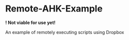 # Remote-AHK-Example

**! Not viable for use yet!**

An example of remotely executing scripts using Dropbox
